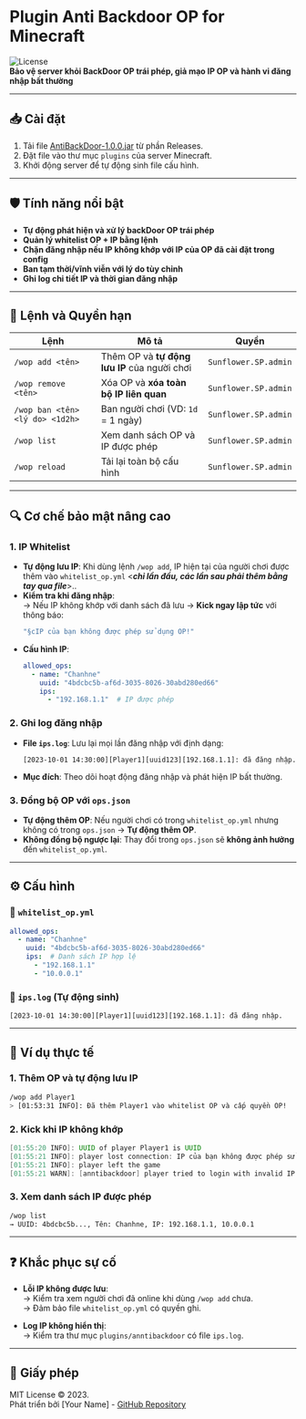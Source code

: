 # Plugin Anti Backdoor OP for Minecraft

![License](https://img.shields.io/badge/License-MIT-green)  
**Bảo vệ server khỏi BackDoor OP trái phép, giả mạo IP OP và hành vi đăng nhập bất thường**

---

## 📥 Cài đặt
1. Tải file [AntiBackDoor-1.0.0.jar](https://github.com/your-repo/releases) từ phần Releases.  
2. Đặt file vào thư mục `plugins` của server Minecraft.  
3. Khởi động server để tự động sinh file cấu hình.  

---

## 🛡️ Tính năng nổi bật  
- **Tự động phát hiện và xử lý backDoor OP trái phép**  
- **Quản lý whitelist OP + IP bằng lệnh**  
- **Chặn đăng nhập nếu IP không khớp với IP của OP đã cài đặt trong config**  
- **Ban tạm thời/vĩnh viễn với lý do tùy chỉnh**  
- **Ghi log chi tiết IP và thời gian đăng nhập**  

---

## 📜 Lệnh và Quyền hạn  
| Lệnh | Mô tả | Quyền |  
|------|-------|-------|  
| `/wop add <tên>` | Thêm OP và **tự động lưu IP** của người chơi | `Sunflower.SP.admin` |  
| `/wop remove <tên>` | Xóa OP và **xóa toàn bộ IP liên quan** | `Sunflower.SP.admin` |  
| `/wop ban <tên> <lý do> <1d2h>` | Ban người chơi (VD: `1d` = 1 ngày) | `Sunflower.SP.admin` |  
| `/wop list` | Xem danh sách OP và IP được phép | `Sunflower.SP.admin` |  
| `/wop reload` | Tải lại toàn bộ cấu hình | `Sunflower.SP.admin` |  

---

## 🔍 Cơ chế bảo mật nâng cao  
### 1. IP Whitelist  
- **Tự động lưu IP**: Khi dùng lệnh `/wop add`, IP hiện tại của người chơi được thêm vào `whitelist_op.yml` <***chỉ lần đầu, các lần sau phải thêm bằng tay qua file***>..  
- **Kiểm tra khi đăng nhập**:  
  → Nếu IP không khớp với danh sách đã lưu → **Kick ngay lập tức** với thông báo:  
  ```java
  "§cIP của bạn không được phép sử dụng OP!"
  ```  
- **Cấu hình IP**:  
  ```yaml
  allowed_ops:
    - name: "Chanhne"
      uuid: "4bdcbc5b-af6d-3035-8026-30abd280ed66"
      ips:
        - "192.168.1.1"  # IP được phép
  ```  

### 2. Ghi log đăng nhập  
- **File `ips.log`**: Lưu lại mọi lần đăng nhập với định dạng:  
  ```log
  [2023-10-01 14:30:00][Player1][uuid123][192.168.1.1]: đã đăng nhập.
  ```  
- **Mục đích**: Theo dõi hoạt động đăng nhập và phát hiện IP bất thường.  

### 3. Đồng bộ OP với `ops.json`  
- **Tự động thêm OP**: Nếu người chơi có trong `whitelist_op.yml` nhưng không có trong `ops.json` → **Tự động thêm OP**.  
- **Không đồng bộ ngược lại**: Thay đổi trong `ops.json` sẽ **không ảnh hưởng** đến `whitelist_op.yml`.  

---

## ⚙️ Cấu hình  
### 📂 `whitelist_op.yml`  
```yaml
allowed_ops:
  - name: "Chanhne"
    uuid: "4bdcbc5b-af6d-3035-8026-30abd280ed66"
    ips:  # Danh sách IP hợp lệ
      - "192.168.1.1"
      - "10.0.0.1"
```  

### 📂 `ips.log` (Tự động sinh)  
```log
[2023-10-01 14:30:00][Player1][uuid123][192.168.1.1]: đã đăng nhập.
```  

---

## 📌 Ví dụ thực tế  
### 1. Thêm OP và tự động lưu IP  
```bash
/wop add Player1  
> [01:53:31 INFO]: Đã thêm Player1 vào whitelist OP và cấp quyền OP!
```  

### 2. Kick khi IP không khớp  
```java
[01:55:20 INFO]: UUID of player Player1 is UUID
[01:55:21 INFO]: player lost connection: IP của bạn không được phép sử dụng OP!
[01:55:21 INFO]: player left the game
[01:55:21 WARN]: [anntibackdoor] player tried to login with invalid IP: 127.0.0.1
```  

### 3. Xem danh sách IP được phép  
```bash
/wop list  
→ UUID: 4bdcbc5b..., Tên: Chanhne, IP: 192.168.1.1, 10.0.0.1  
```  

--- 

## ❓ Khắc phục sự cố  
- **Lỗi IP không được lưu**:  
  → Kiểm tra xem người chơi đã online khi dùng `/wop add` chưa.  
  → Đảm bảo file `whitelist_op.yml` có quyền ghi.  

- **Log IP không hiển thị**:  
  → Kiểm tra thư mục `plugins/anntibackdoor` có file `ips.log`.  

--- 

## 📄 Giấy phép  
MIT License © 2023.  
Phát triển bởi [Your Name] - [GitHub Repository](https://github.com/your-repo)  
```
